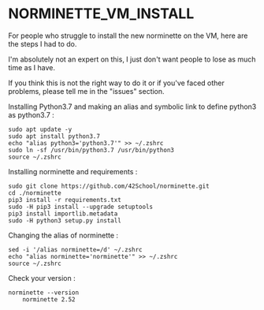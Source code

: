 # NORMINETTE_VM_INSTALL

For people who struggle to install the new norminette on the VM, here are the steps I had to do.

I'm absolutely not an expert on this, I just don't want people to lose as much time as I have.

If you think this is not the right way to do it or if you've faced other problems, please tell me in the "issues" section.



Installing Python3.7 and making an alias and symbolic link to define python3 as python3.7 :
```
sudo apt update -y
sudo apt install python3.7
echo "alias python3='python3.7'" >> ~/.zshrc
sudo ln -sf /usr/bin/python3.7 /usr/bin/python3
source ~/.zshrc
```


Installing norminette and requirements :
```
sudo git clone https://github.com/42School/norminette.git
cd ./norminette
pip3 install -r requirements.txt
sudo -H pip3 install --upgrade setuptools
pip3 install importlib.metadata
sudo -H python3 setup.py install
```


Changing the alias of norminette :
```
sed -i '/alias norminette=/d' ~/.zshrc
echo "alias norminette='norminette'" >> ~/.zshrc
source ~/.zshrc
```


Check your version :
```
norminette --version
    norminette 2.52
```
